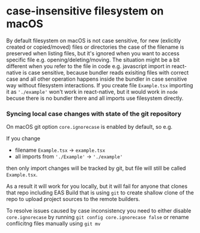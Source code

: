 # case-insensitive filesystem on macOS

By default filesystem on macOS is not case sensitive, for new (exlicitly created or copied/moved) files or directories the case of the filename is preserved when listing files, but it's ignored when you want to access specific file e.g. opening/deleting/moving. The situation might be a bit different when you refer to the file in code e.g. javascript import in react-native is case sensitive, because bundler reads exisiting files with correct case and all other operation happens inside the bundler in case sensitive way without filesystem interactions. If you create file `Example.tsx` importing it as `'./example'` won't work in react-native, but it would work in `node` becuse there is no bundler there and all imports use filesystem directly.

### Syncing local case changes with state of the git repository 

On macOS git option `core.ignorecase` is enabled by default, so e.g. 

If you change 
 - filename `Example.tsx` -> `example.tsx`
 - all imports from `'./Example'` -> `'./example'` 

then only import changes will be tracked by git, but file will still be called `Example.tsx`.

As a result it will work for you locally, but it will fail for anyone that clones that repo including EAS Build that is using `git` to create shallow clone of the repo to upload project sources to the remote builders.

To resolve issues caused by case inconsistency you need to either disable `core.ignorecase` by running `git config core.ignorecase false` or rename conflicitng files manually using `git mv`
